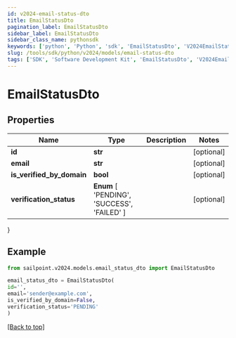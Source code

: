 ```yaml
---
id: v2024-email-status-dto
title: EmailStatusDto
pagination_label: EmailStatusDto
sidebar_label: EmailStatusDto
sidebar_class_name: pythonsdk
keywords: ['python', 'Python', 'sdk', 'EmailStatusDto', 'V2024EmailStatusDto'] 
slug: /tools/sdk/python/v2024/models/email-status-dto
tags: ['SDK', 'Software Development Kit', 'EmailStatusDto', 'V2024EmailStatusDto']
---
```


# EmailStatusDto


## Properties

Name | Type | Description | Notes
------------ | ------------- | ------------- | -------------
**id** | **str** |  | [optional] 
**email** | **str** |  | [optional] 
**is_verified_by_domain** | **bool** |  | [optional] 
**verification_status** |  **Enum** [  'PENDING',    'SUCCESS',    'FAILED' ] |  | [optional] 
}

## Example

```python
from sailpoint.v2024.models.email_status_dto import EmailStatusDto

email_status_dto = EmailStatusDto(
id='',
email='sender@example.com',
is_verified_by_domain=False,
verification_status='PENDING'
)

```
[[Back to top]](#) 

